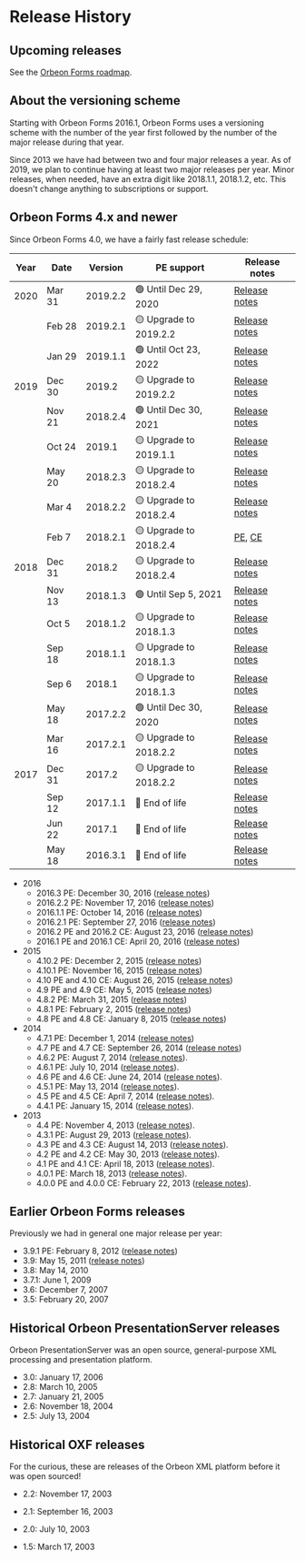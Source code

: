# Release History

## Upcoming releases

See the [Orbeon Forms roadmap](roadmap.md).

## About the versioning scheme

Starting with Orbeon Forms 2016.1, Orbeon Forms uses a versioning scheme with the number of the year first followed by the number of the major release during that year.

Since 2013 we have had between two and four major releases a year. As of 2019, we plan to continue having at least two major releases per year. Minor releases, when needed, have an extra digit like 2018.1.1, 2018.1.2, etc. This doesn't change anything to subscriptions or support.

## Orbeon Forms 4.x and newer

Since Orbeon Forms 4.0, we have a fairly fast release schedule:

| Year | Date   | Version  | PE support             | Release notes                                                                       |
|------|--------|----------|------------------------|-------------------------------------------------------------------------------------|
| 2020 | Mar 31 | 2019.2.2 | 🟢 Until Dec 29, 2020  | [Release notes](/release-notes/orbeon-forms-2019.2.2.md)                            | 
|      | Feb 28 | 2019.2.1 | 🟡 Upgrade to 2019.2.2 | [Release notes](/release-notes/orbeon-forms-2019.2.1.md)                            |
|      | Jan 29 | 2019.1.1 | 🟢 Until Oct 23, 2022  | [Release notes](/release-notes/orbeon-forms-2019.1.1.md)                            |
| 2019 | Dec 30 | 2019.2   | 🟡 Upgrade to 2019.2.2 | [Release notes](/release-notes/orbeon-forms-2019.2.md)                              |
|      | Nov 21 | 2018.2.4 | 🟢 Until Dec 30, 2021  | [Release notes](/release-notes/orbeon-forms-2018.2.4.md)                            |
|      | Oct 24 | 2019.1   | 🟡 Upgrade to 2019.1.1 | [Release notes](/release-notes/orbeon-forms-2019.1.md)                              |
|      | May 20 | 2018.2.3 | 🟡 Upgrade to 2018.2.4 | [Release notes](https://blog.orbeon.com/2019/05/orbeon-forms-201823-pe.html)        |
|      | Mar 4  | 2018.2.2 | 🟡 Upgrade to 2018.2.4 | [Release notes](https://blog.orbeon.com/2019/03/orbeon-forms-201822-pe.html)        |
|      | Feb 7  | 2018.2.1 | 🟡 Upgrade to 2018.2.4 | [PE][2018.2.1-pe], [CE][2018.2.1-ce]                                                |
| 2018 | Dec 31 | 2018.2   | 🟡 Upgrade to 2018.2.4 | [Release notes](https://blog.orbeon.com/2018/12/orbeon-forms-20182.html)            |
|      | Nov 13 | 2018.1.3 | 🟢 Until Sep 5, 2021   | [Release notes](https://blog.orbeon.com/2018/11/orbeon-forms-201813-pe.html)        |
|      | Oct 5  | 2018.1.2 | 🟡 Upgrade to 2018.1.3 | [Release notes](https://blog.orbeon.com/2018/10/orbeon-forms-201812-pe.html)        |
|      | Sep 18 | 2018.1.1 | 🟡 Upgrade to 2018.1.3 | [Release notes](https://blog.orbeon.com/2018/09/orbeon-forms-201811-pe-and-ce.html) |
|      | Sep 6  | 2018.1   | 🟡 Upgrade to 2018.1.3 | [Release notes](https://blog.orbeon.com/2018/09/orbeon-forms-20181.html)            |
|      | May 18 | 2017.2.2 | 🟢 Until Dec 30, 2020  | [Release notes](https://blog.orbeon.com/2018/05/orbeon-forms-201722-pe.html)        |
|      | Mar 16 | 2017.2.1 | 🟡 Upgrade to 2018.2.2 | [Release notes](https://blog.orbeon.com/2018/03/orbeon-forms-201721-pe.html)        |
| 2017 | Dec 31 | 2017.2   | 🟡 Upgrade to 2018.2.2 | [Release notes](https://blog.orbeon.com/2017/12/orbeon-forms-20172.html)            |
|      | Sep 12 | 2017.1.1 | 🔴 End of life         | [Release notes](https://blog.orbeon.com/2017/09/orbeon-forms-201711-pe.html)        |
|      | Jun 22 | 2017.1   | 🔴 End of life         | [Release notes](https://blog.orbeon.com/2017/06/orbeon-forms-20171.html)            |
|      | May 18 | 2016.3.1 | 🔴 End of life         | [Release notes](https://blog.orbeon.com/2017/05/orbeon-forms-201631.html)           |

- 2016
    - 2016.3 PE: December 30, 2016 ([release notes](https://blog.orbeon.com/2016/12/orbeon-forms-20163.html))
    - 2016.2.2 PE: November 17, 2016 ([release notes](https://blog.orbeon.com/2016/11/orbeon-forms-201622-pe.html))
    - 2016.1.1 PE: October 14, 2016 ([release notes](https://blog.orbeon.com/2016/10/orbeon-forms-201611-pe.html))
    - 2016.2.1 PE: September 27, 2016 ([release notes](https://blog.orbeon.com/2016/09/orbeon-forms-201621.html))
    - 2016.2 PE and 2016.2 CE: August 23, 2016 ([release notes](https://blog.orbeon.com/2016/08/orbeon-forms-20162.html))
    - 2016.1 PE and 2016.1 CE: April 20, 2016 ([release notes](https://blog.orbeon.com/2016/04/orbeon-forms-20161.html))
- 2015
    - 4.10.2 PE: December 2, 2015 ([release notes](https://blog.orbeon.com/2015/12/orbeon-forms-4102.html))
    - 4.10.1 PE: November 16, 2015 ([release notes](https://blog.orbeon.com/2015/11/orbeon-forms-4101.html))
    - 4.10 PE and 4.10 CE: August 26, 2015 ([release notes](https://blog.orbeon.com/2015/08/orbeon-forms-410.html))
    - 4.9 PE and 4.9 CE: May 5, 2015 ([release notes](https://blog.orbeon.com/2015/05/orbeon-forms-49.html))
    - 4.8.2 PE: March 31, 2015 ([release notes](https://blog.orbeon.com/2015/03/orbeon-forms-482.html))
    - 4.8.1 PE: February 2, 2015 ([release notes](https://blog.orbeon.com/2015/02/orbeon-forms-481.html))
    - 4.8 PE and 4.8 CE: January 8, 2015 ([release notes](https://blog.orbeon.com/2015/01/orbeon-forms-48.html))
- 2014
    - 4.7.1 PE: December 1, 2014 ([release notes](https://blog.orbeon.com/2014/12/orbeon-forms-471.html))
    - 4.7 PE and 4.7 CE: September 26, 2014 ([release notes](https://blog.orbeon.com/2014/09/orbeon-forms-47.html))
    - 4.6.2 PE: August 7, 2014 ([release notes](https://blog.orbeon.com/2014/08/orbeon-forms-462.html)).
    - 4.6.1 PE: July 10, 2014 ([release notes](https://blog.orbeon.com/2014/07/orbeon-forms-461.html)).
    - 4.6 PE and 4.6 CE: June 24, 2014 ([release notes](https://blog.orbeon.com/2014/06/orbeon-forms-46.html)).
    - 4.5.1 PE: May 13, 2014 ([release notes](https://blog.orbeon.com/2014/05/orbeon-forms-451.html)).
    - 4.5 PE and 4.5 CE: April 7, 2014 ([release notes](https://blog.orbeon.com/2014/04/orbeon-forms-45.html)).
    - 4.4.1 PE: January 15, 2014 ([release notes](https://blog.orbeon.com/2014/01/orbeon-forms-441-pe.html)).
- 2013
    - 4.4 PE: November 4, 2013 ([release notes](https://blog.orbeon.com/2013/11/orbeon-forms-44.html)).
    - 4.3.1 PE: August 29, 2013 ([release notes](https://blog.orbeon.com/2013/08/orbeon-forms-431-pe.html)).
    - 4.3 PE and 4.3 CE: August 14, 2013 ([release notes](https://blog.orbeon.com/2013/08/orbeon-forms-43.html)).
    - 4.2 PE and 4.2 CE: May 30, 2013 ([release notes](https://blog.orbeon.com/2013/05/orbeon-forms-42.html)).
    - 4.1 PE and 4.1 CE: April 18, 2013 ([release notes](https://blog.orbeon.com/2013/04/orbeon-forms-41.html)).
    - 4.0.1 PE: March 18, 2013 ([release notes](https://blog.orbeon.com/2013/03/orbeon-forms-401.html)).
    - 4.0.0 PE and 4.0.0 CE: February 22, 2013 ([release notes](https://blog.orbeon.com/2013/03/announcing-orbeon-forms-40.html)).

## Earlier Orbeon Forms releases

Previously we had in general one major release per year:

- 3.9.1 PE: February 8, 2012 ([release notes](https://blog.orbeon.com/2012/02/orbeon-forms-391-pe-released.html))
- 3.9: May 15, 2011 ([release notes](https://blog.orbeon.com/2011/05/orbeon-forms-390-final.html))
- 3.8: May 14, 2010
- 3.7.1: June 1, 2009
- 3.6: December 7, 2007
- 3.5: February 20, 2007

## Historical Orbeon PresentationServer releases

Orbeon PresentationServer was an open source, general-purpose XML processing and presentation platform.

- 3.0: January 17, 2006
- 2.8: March 10, 2005
- 2.7: January 21, 2005
- 2.6: November 18, 2004
- 2.5: July 13, 2004

## Historical OXF releases

For the curious, these are releases of the Orbeon XML platform before it was open sourced!

- 2.2: November 17, 2003
- 2.1: September 16, 2003
- 2.0: July 10, 2003
- 1.5: March 17, 2003

    [2018.2.1-pe]: https://blog.orbeon.com/2019/02/orbeon-forms-201821-pe.html
    [2018.2.1-ce]: https://blog.orbeon.com/2019/02/orbeon-forms-201821-ce.html